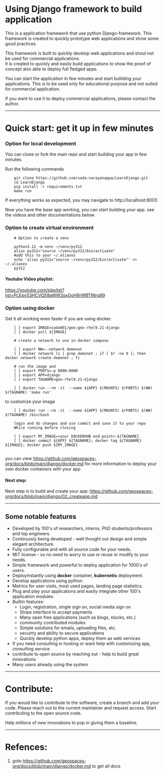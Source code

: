 # Using Django framework to build application

This is a application framework that use python Django-framework. 
This framework is created to quickly prototype web applications and show some good practices.

This framework is built to quickly develop web applications and shoul not be used for commercial applications.  
It is created to quickly and easily build applications to show the proof of concept also able to deploy full fledged apps. 

You can start the application in few minutes and start bulilding your applications.
This is to be used only for educational purpose and not suited for commercial application.

If you want to use it to deploy commercial applications, please contact the author.

-------------------------------------------------------------------------------------------
# Quick start: get it up in few minutes

### Option for local development

You can clone or fork the main repo and start building your app in few minutes.

Run the following commands
```
    git clone https://github.com/sada-narayanappa/LearnDjango.git
    cd LearnDjango
    pip install -r requirements.txt
    make run
```
If everything works as expected, you may navigate to http://localhost:8003

Now you have the base app working, you can start building your app.
see the videos and other documentations below.

### Option to create virtual environment
```{}
    # Option to create a venv 
    
    python3.12 -m venv ~/venv/py312
    alias py312="source ~/venv/py312/bin/activate"
    #add this to your ~/.aliases
    echo 'alias py312="source ~/venv/py312/bin/activate"' >> ~/.aliases
    py312
```

#### Youtube Video playlist:
https://youtube.com/playlist?list=PLEpvS3HCVQ58at6W2qxGoH8rWBTfNrq99

### Option using docker

Get it all working even faster if you are using docker. 

```
    [ ] export IMAGE=sada001/geo:geo-rhel9.21-django
    [ ] docker pull ${IMAGE}

    # create a network to use in docker compose

    [ ] export NW=--network demonet
    [ ] docker network ls | grep demonet ; if [ $? -ne 0 ]; then docker network create demonet ; fi 

    # run the image and
    [ ] export PORTS=-p 8000:8000
    [ ] export APP=django
    [ ] export TAGNAME=geo-rhel9.21-django

    [ ] docker run --rm -it  --name ${APP} $(MOUNTS) $(PORTS) $(NW) $(TAGNAME) 'make run'
```
to customize your image 

```
    [ ] docker run --rm -it  --name ${APP} $(MOUNTS) $(PORTS) $(NW) $(TAGNAME) /bin/bash

    login and do changes and use commit and save it to your repo
    While running before closing

    [ ] export MY_IMAGE=<your DOCKERHUB end-point>:${TAGNAME}
    [ ] docker commit ${APP} ${TAGNAME}; docker tag ${TAGNAME} ${IMAGE}; docker push ${MY_IMAGE}
    
```


you can view https://github.com/geospaces-org/docs/blob/main/django/docker.md for more information to deploy your own docker containers with your app

#### Next step:

Next step is to build and create your app: 
    https://github.com/geospaces-org/docs/blob/main/django/02_createapp.md

-------------------------------------------------------------------------------------------

## Some notable features

* Developed by 100's of researchers, interns, PhD students/professors and top engineers.
* Continuosly being developed - well thought out design and simple elegant architecture.
* Fully configurable and with all source code for your needs.
* MIT license - so no need to worry to use or reuse or modify to your needs.
* Simple framework and powerful to deploy application for 1000's of users.
* Deployinstantly using **docker** container, **kubernetis** deployment.
* Develop applications using python.
* Metrics for user visits, most used pages, landing page statistics.
* Plug and play your applications and easily integrate other 100's application modules
* Builtin features:
    * Login, registration, single sign on, social media sign on
    * Stripe interface to accept payments
    * Many open free applications (such as blogs, stocks, etc.)
    * community contributed modules
    * Simple solutions for emails, uploading files, etc.
    * secuirty and ability to secure applications
    * Quickly develop python apps, deploy them as web services
* If you need consulting in hosting or want help with customizing app, consulting service
* contribute to open source by reaching out - help to build great innovations
* Many users already using the system
-------------------------------------------------------------------------------------------
# Contribute:

If you would like to contribute to the software, create a branch and add your code.
Please reach out to the current maintainer and request access. Start contributing to the open source code. 

Help millions of new innovations to pop in giving them a baseline.

-------------------------------------------------------------------------------------------
# Refences:

1. goto https://github.com/geospaces-org/docs/blob/main/django/docker.md to get all docs

